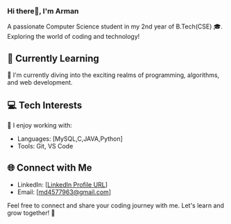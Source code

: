 ### Hi there👋, I'm Arman

A passionate Computer Science student in my 2nd year of B.Tech(CSE) 🎓. Exploring the world of coding and technology!

## 🚀 Currently Learning

🌱 I'm currently diving into the exciting realms of programming, algorithms, and web development.

## 💻 Tech Interests

🔧 I enjoy working with:
- Languages: [MySQL,C,JAVA,Python]
- Tools: Git, VS Code

## 🌐 Connect with Me

- LinkedIn: [[LinkedIn Profile URL](https://www.linkedin.com/in/md-arman-alam-ba5669284?utm_source=share&utm_campaign=share_via&utm_content=profile&utm_medium=android_app)]
- Email: [md4577963@gmail.com]

Feel free to connect and share your coding journey with me. Let's learn and grow together! 🚀


<!--
**Md-Arman-Alam/Md-Arman-Alam** is a ✨ _special_ ✨ repository because its `README.md` (this file) appears on your GitHub profile.

Here are some ideas to get you started:

- 🔭 I’m currently working on ...
- 🌱 I’m currently learning ...
- 👯 I’m looking to collaborate on ...
- 🤔 I’m looking for help with ...
- 💬 Ask me about ...
- 📫 How to reach me: ...
- 😄 Pronouns: ...
- ⚡ Fun fact: ...
-->
